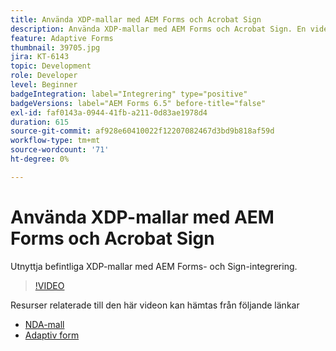 ```yaml
---
title: Använda XDP-mallar med AEM Forms och Acrobat Sign
description: Använda XDP-mallar med AEM Forms och Acrobat Sign. En video som detaljerat utnyttjar befintliga XDP-mallar med AEM Forms- och Sign-integrering.
feature: Adaptive Forms
thumbnail: 39705.jpg
jira: KT-6143
topic: Development
role: Developer
level: Beginner
badgeIntegration: label="Integrering" type="positive"
badgeVersions: label="AEM Forms 6.5" before-title="false"
exl-id: faf0143a-0944-41fb-a211-0d83ae1978d4
duration: 615
source-git-commit: af928e60410022f12207082467d3bd9b818af59d
workflow-type: tm+mt
source-wordcount: '71'
ht-degree: 0%

---
```


# Använda XDP-mallar med AEM Forms och Acrobat Sign

Utnyttja befintliga XDP-mallar med AEM Forms- och Sign-integrering.

>[!VIDEO](https://video.tv.adobe.com/v/39705?quality=12&learn=on)

Resurser relaterade till den här videon kan hämtas från följande länkar

* [NDA-mall](assets/nda-agreement-xdp-template.zip)
* [Adaptiv form](assets/nda-agreement-af-with-xdp-template.zip)

